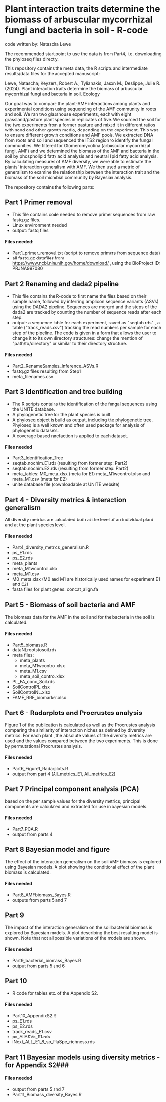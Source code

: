 # Plant interaction traits determine the biomass of arbuscular mycorrhizal fungi and bacteria in soil - R-code 

code written by: Natascha Lewe

The recommended start point to use the data is from Part4, i.e. downloading the phyloseq files directly. 


This repository contains the meta data, the R scripts and intermediate results/data files for the accepted manuscript:

Lewe, Natascha; Keyzers, Robert A.; Tylianakis, Jason M.; Deslippe, Julie R. (2024). Plant interaction traits determine the biomass of arbuscular mycorrhizal fungi and bacteria in soil. Ecology



Our goal was to compare the plant-AMF interactions among plants and experimental conditions using sequencing of the AMF community in roots and soil.
We ran two glasshouse experiments, each with eight grassland/pasture plant species in replicates of five. We sourced the soil for the two experiments from a former pasture and mixed it in different ratios with sand and other growth media, depending on the experiment. This was to ensure different growth conditions and AMF pools.
We extracted DNA from roots and soil and sequenced the ITS2 region to identify the fungal communities. We filtered for Glomeromycotina (arbuscular mycorrhizal fungi, AMF) and we determined the biomass of the AMF and bacteria in the soil by phospholipid fatty acid analysis and neutral lipid fatty acid analysis.
By calculating measures of AMF diversity, we were able to estimate the plants' interaction generalism with AMF. We then used a metric of generalism to examine the relationship between the interaction trait and the biomass of the soil microbial community by Bayesian analysis.


The repository contains the following parts:

## Part 1 Primer removal
- This file contains code needed to remove primer sequences from raw fastq.gz files. 
- Linux environment needed
- output: fastq files

#### Files needed:
- Part1_primer_removal.txt (script to remove primers from sequence data)
- all fastq.gz datafiles from https://www.ncbi.nlm.nih.gov/home/download/ , using the BioProject ID:      PRJNA997080 



## Part 2 Renaming and dada2 pipeline
- This file contains the R-code to first name the files based on their sample name, followed by inferring amplicon sequence variants (ASVs) using the DADA2 pipeline. Sequences are merged and the steps of the dada2 are tracked by counting the number of sequence reads after each step.
- output: a sequence table for each experiment, saved as "seqtab.rds" , a table ("track_reads.csv") tracking the read numbers per sample for each step of the pipeline.
The code is given in a form that allows the user to change it to its own directory structures: change the mention of "path/to/directory" or similar to their directory structure.

#### Files needed
- Part2_RenameSamples_Inference_ASVs.R
- fastq.gz files resulting from Step1
- meta_filenames.csv



## Part 3 Identification and tree building
- The R scripts contains the identification of the fungal sequences using the UNITE database.
- A phylogenetic tree for the plant species is built. 
- A phyloseq object is build as output, including the phylogenetic tree. Phyloseq is a well known and often used package for analysis of phylogenetic datasets. 
- A coverage based rarefaction is applied to each dataset.


#### Files needed
- Part3_Identification_Tree
- seqtab.nochim.E1.rds (resulting from former step: Part2)
- seqtab.nochim.E2.rds (resulting from former step: Part2)
- meta_tables: 
    M0_meta.xlsx (meta for E1)
    meta_M1wcontrol.xlsx and meta_M1.csv (meta for E2)
- unite database file (downloadable at UNITE website)



## Part 4 - Diversity metrics & interaction generalism ###
All diversity metrics are calculated both at the level of an individual plant and at the plant species level.


#### Files needed 
- Part4_diversity_metrics_generalism.R
- ps_E1.rds
- ps_E2.rds
- meta_plants
- meta_M1wcontrol.xlsx
- meta_M1.csv
- M0_meta.xlsx (M0 and M1 are historically used names for experiment E1 and E2)
- fasta files for plant genes: concat_align.fa 


## Part 5 - Biomass of soil bacteria and AMF ####
The biomass data for the AMF in the soil and for the bacteria in the soil is calculated.

#### Files needed
- Part5_biomass.R
- dataNLrootstosoil.rds
- meta files:
  - meta_plants
  - meta_M1wcontrol.xlsx
  - meta_M1.csv
  - meta_soil_control.xlsx
- PL_FA_conc_Soil.rds
- SoilControlPL.xlsx
- SoilControlNL.xlsx
- FAME_RRF_biomarker.xlsx


## Part 6  -  Radarplots and Procrustes analysis ####
Figure 1 of the publication is calculated as well as the Procrustes analysis comparing the similarity of interaction niches as defined by diversity metrics. For each plant , the absolute values of the diversity metrics are used and the values compared between the two experiments. This is done by permutational Procrustes analysis.


#### Files needed 
- Part6_Figure1_Radarplots.R
- output from part 4 (All_metrics_E1, All_metrics_E2)



## Part 7 Principal component analysis (PCA) ####
based on the per sample values for the diversity metrics, principal components are calculated and extracted for use in bayesian models.

#### Files needed
- Part7_PCA.R
- output from parts 4


## Part 8 Bayesian model and figure ###
The effect of the interaction generalism on the soil AMF biomass is explored using Bayesian models. 
A plot showing the conditional effect of the plant biomass is calculated.

#### Files needed
- Part8_AMFbiomass_Bayes.R
- outputs from parts 5 and 7


## Part 9 ####
The impact of the interaction generalism on the soil bacterial biomass is explored by Bayesian models. 
A plot describing the best resulting model is shown.
Note that not all possible variations of the models are shown.

#### Files needed
- Part9_bacterial_biomass_Bayes.R
- output from parts 5 and 6


## Part 10 ####
- R code for tables etc. of the Appendix S2.

#### Files needed 
- Part10_AppendixS2.R
- ps_E1.rds
- ps_E2.rds
- track_reads_E1.csv
- ps_AllASVs_E1.rds
- iNext_ALL_E1_8_sp_PlaSpe_richness.rds


## Part 11 Bayesian models using diversity metrics - for Appendix S2###

#### Files needed
- output from parts 5 and 7
- Part11_Biomass_diversity_Bayes.R



